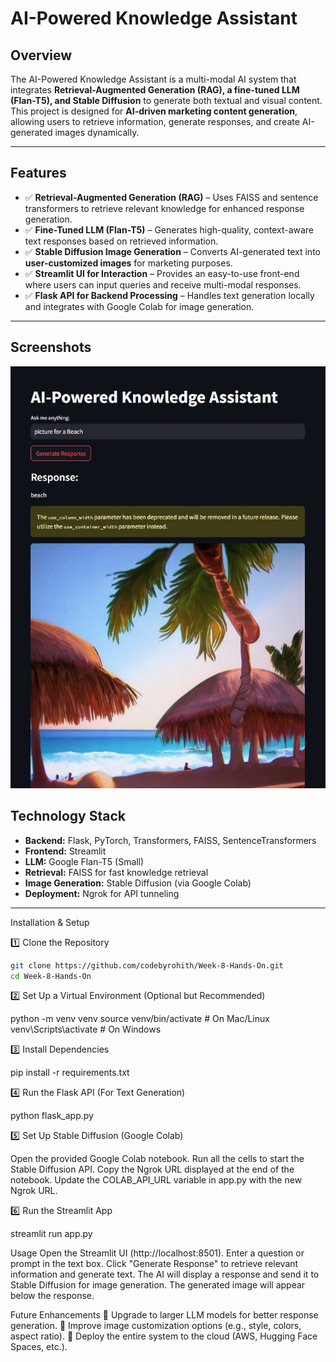 # AI-Powered Knowledge Assistant

## Overview

The AI-Powered Knowledge Assistant is a multi-modal AI system that integrates **Retrieval-Augmented Generation (RAG), a fine-tuned LLM (Flan-T5), and Stable Diffusion** to generate both textual and visual content. This project is designed for **AI-driven marketing content generation**, allowing users to retrieve information, generate responses, and create AI-generated images dynamically.

---

## Features

- ✅ **Retrieval-Augmented Generation (RAG)** – Uses FAISS and sentence transformers to retrieve relevant knowledge for enhanced response generation.
- ✅ **Fine-Tuned LLM (Flan-T5)** – Generates high-quality, context-aware text responses based on retrieved information.
- ✅ **Stable Diffusion Image Generation** – Converts AI-generated text into **user-customized images** for marketing purposes.
- ✅ **Streamlit UI for Interaction** – Provides an easy-to-use front-end where users can input queries and receive multi-modal responses.
- ✅ **Flask API for Backend Processing** – Handles text generation locally and integrates with Google Colab for image generation.

---

## Screenshots

![Screenshot](screenshot.jpg)

## Technology Stack

- **Backend:** Flask, PyTorch, Transformers, FAISS, SentenceTransformers
- **Frontend:** Streamlit
- **LLM:** Google Flan-T5 (Small)
- **Retrieval:** FAISS for fast knowledge retrieval
- **Image Generation:** Stable Diffusion (via Google Colab)
- **Deployment:** Ngrok for API tunneling

---

Installation & Setup

1️⃣ Clone the Repository

```bash
git clone https://github.com/codebyrohith/Week-8-Hands-On.git
cd Week-8-Hands-On
```

2️⃣ Set Up a Virtual Environment (Optional but Recommended)

python -m venv venv
source venv/bin/activate # On Mac/Linux
venv\Scripts\activate # On Windows

3️⃣ Install Dependencies

pip install -r requirements.txt

4️⃣ Run the Flask API (For Text Generation)

python flask_app.py

5️⃣ Set Up Stable Diffusion (Google Colab)

Open the provided Google Colab notebook.
Run all the cells to start the Stable Diffusion API.
Copy the Ngrok URL displayed at the end of the notebook.
Update the COLAB_API_URL variable in app.py with the new Ngrok URL.

6️⃣ Run the Streamlit App

streamlit run app.py

Usage
Open the Streamlit UI (http://localhost:8501).
Enter a question or prompt in the text box.
Click "Generate Response" to retrieve relevant information and generate text.
The AI will display a response and send it to Stable Diffusion for image generation.
The generated image will appear below the response.

Future Enhancements
🔹 Upgrade to larger LLM models for better response generation.
🔹 Improve image customization options (e.g., style, colors, aspect ratio).
🔹 Deploy the entire system to the cloud (AWS, Hugging Face Spaces, etc.).

